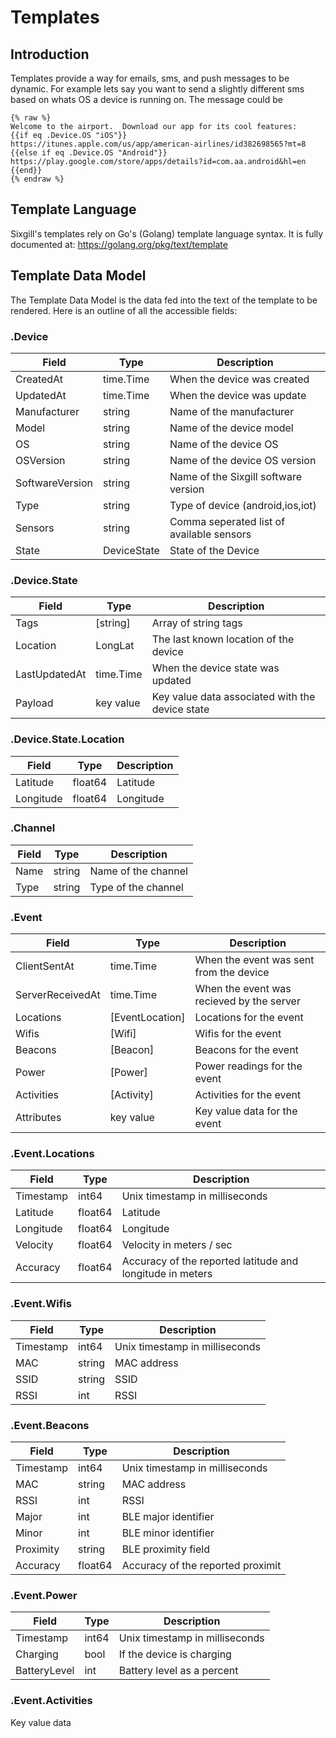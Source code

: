 # Templates

## Introduction

Templates provide a way for emails, sms, and push messages to be dynamic.  For example lets say you want to send a slightly different sms based on whats OS a device is running on.  The message could be

```
{% raw %}
Welcome to the airport.  Download our app for its cool features:
{{if eq .Device.OS "iOS"}}
https://itunes.apple.com/us/app/american-airlines/id382698565?mt=8
{{else if eq .Device.OS "Android"}}
https://play.google.com/store/apps/details?id=com.aa.android&hl=en
{{end}}
{% endraw %}
```

## Template Language

Sixgill's templates rely on Go's (Golang) template language syntax.  It is fully documented at: https://golang.org/pkg/text/template

## Template Data Model

The Template Data Model is the data fed into the text of the template to be rendered.  Here is an outline of all the accessible fields:

### .Device

Field|Type|Description
-|-|-
CreatedAt | time.Time | When the device was created
UpdatedAt | time.Time | When the device was update
Manufacturer | string | Name of the manufacturer
Model | string | Name of the device model
OS | string | Name of the device OS
OSVersion | string | Name of the device OS version
SoftwareVersion | string | Name of the Sixgill software version
Type | string | Type of device (android,ios,iot)
Sensors | string | Comma seperated list of available sensors
State | DeviceState | State of the Device

### .Device.State

Field|Type|Description
-|-|-
Tags | [string] | Array of string tags
Location | LongLat | The last known location of the device
LastUpdatedAt | time.Time | When the device state was updated
Payload | key value | Key value data associated with the device state

### .Device.State.Location

Field|Type|Description
-|-|-
Latitude | float64 | Latitude
Longitude | float64 | Longitude

### .Channel

Field|Type|Description
-|-|-
Name | string | Name of the channel
Type | string | Type of the channel

### .Event

Field|Type|Description
-|-|-
ClientSentAt | time.Time | When the event was sent from the device
ServerReceivedAt | time.Time | When the event was recieved by the server
Locations | [EventLocation] | Locations for the event
Wifis | [Wifi] | Wifis for the event
Beacons | [Beacon] | Beacons for the event
Power | [Power] | Power readings for the event
Activities | [Activity] | Activities for the event
Attributes | key value | Key value data for the event

### .Event.Locations

Field|Type|Description
-|-|-
Timestamp | int64 | Unix timestamp in milliseconds
Latitude | float64 | Latitude
Longitude | float64 | Longitude
Velocity | float64 | Velocity in meters / sec
Accuracy | float64 | Accuracy of the reported latitude and longitude in meters

### .Event.Wifis

Field|Type|Description
-|-|-
Timestamp | int64 | Unix timestamp in milliseconds
MAC | string | MAC address
SSID | string | SSID
RSSI | int | RSSI

### .Event.Beacons

Field|Type|Description
-|-|-
Timestamp | int64 | Unix timestamp in milliseconds
MAC | string | MAC address
RSSI | int | RSSI
Major | int | BLE major identifier
Minor | int | BLE minor identifier
Proximity | string | BLE proximity field
Accuracy | float64 | Accuracy of the reported proximit

### .Event.Power

Field|Type|Description
-|-|-
Timestamp | int64 | Unix timestamp in milliseconds
Charging | bool | If the device is charging
BatteryLevel | int | Battery level as a percent

### .Event.Activities

Key value data